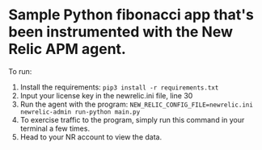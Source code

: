 # Sample Python fibonacci app that's been instrumented with the New Relic APM agent. 

To run:

1. Install the requirements: `pip3 install -r requirements.txt` 
2. Input your license key in the newrelic.ini file, line 30
3. Run the agent with the program: `NEW_RELIC_CONFIG_FILE=newrelic.ini newrelic-admin run-python main.py` 
4. To exercise traffic to the program, simply run this command in your terminal a few times. 
5. Head to your NR account to view the data.
